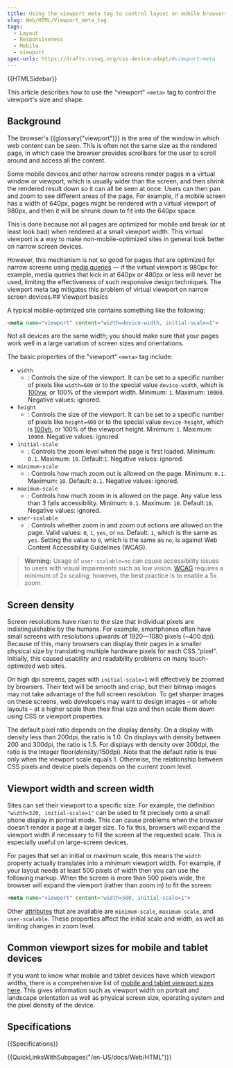 ```yaml
---
title: Using the viewport meta tag to control layout on mobile browsers
slug: Web/HTML/Viewport_meta_tag
tags:
  - Layout
  - Responsiveness
  - Mobile
  - viewport
spec-urls: https://drafts.csswg.org/css-device-adapt/#viewport-meta
---
```


{{HTMLSidebar}} 

This article describes how to use the "viewport" `<meta>` tag to control the viewport's size and shape.

## Background

The browser's {{glossary("viewport")}} is the area of the window in which web content can be seen. This is often not the same size as the rendered page, in which case the browser provides scrollbars for the user to scroll around and access all the content.

Some mobile devices and other narrow screens render pages in a virtual window or viewport, which is usually wider than the screen, and then shrink the rendered result down so it can all be seen at once. Users can then pan and zoom to see different areas of the page. For example, if a mobile screen has a width of 640px, pages might be rendered with a virtual viewport of 980px, and then it will be shrunk down to fit into the 640px space.

This is done because not all pages are optimized for mobile and break (or at least look bad) when rendered at a small viewport width. This virtual viewport is a way to make non-mobile-optimized sites in general look better on narrow screen devices.

However, this mechanism is not so good for pages that are optimized for narrow screens using [media queries](/en-US/docs/Web/CSS/Media_Queries) — if the virtual viewport is 980px for example, media queries that kick in at 640px or 480px or less will never be used, limiting the effectiveness of such responsive design techniques. The viewport meta tag mitigates this problem of virtual viewport on narrow screen devices.## Viewport basics

A typical mobile-optimized site contains something like the following:

```html
<meta name="viewport" content="width=device-width, initial-scale=1">
```

Not all devices are the same width; you should make sure that your pages work well in a large variation of screen sizes and orientations.


The basic properties of the "viewport" `<meta>` tag include:
- `width`
  - : Controls the size of the viewport. It can be set to a specific number of pixels like `width=600` or to the special value `device-width`, which is [100vw](/en-US/docs/Web/CSS/length#relative_length_units_based_on_viewport), or 100% of the viewport width. Minimum: `1`. Maximum: `10000`. Negative values: ignored. 
- `height`
  - : Controls the size of the viewport. It can be set to a specific number of pixels like `height=400` or to the special value `device-height`, which is [100vh](/en-US/docs/Web/CSS/length#vh), or 100% of the viewport height. Minimum: `1`. Maximum: `10000`. Negative values: ignored. 
- `initial-scale`
  - : Controls the zoom level when the page is first loaded. Minimum: `0.1`. Maximum: `10`. Default:`1`. Negative values: ignored. 
- `minimum-scale`
  - : Controls how much zoom out is allowed on the page. Minimum: `0.1`. Maximum: `10`. Default: `0.1`. Negative values: ignored. 
- `maximum-scale`
  - : Controls how much zoom in is allowed on the page. Any value less than 3 fails accessibility. Minimum: `0.1`. Maximum: `10`. Default:`10`. Negative values: ignored. 
- `user-scalable`
  - : Controls whether zoom in and zoom out actions are allowed on the page. Valid values: `0`, `1`, `yes`, or `no`. Default: `1`, which is the same as `yes`. Setting the value to `0`, which is the same as `no`, is against Web Content Accessibility Guidelines (WCAG).

> **Warning:** Usage of `user-scalable=no` can cause accessibility issues to users with visual impairments such as low vision. [WCAG](https://developer.mozilla.org/en-US/docs/Web/Accessibility/Understanding_WCAG/Perceivable#guideline_1.4_make_it_easier_for_users_to_see_and_hear_content_including_separating_foreground_from_background) requires a minimum of 2x scaling; however, the best practice is to enable a 5x zoom.

## Screen density

Screen resolutions have risen to the size that individual pixels are indistinguishable by the humans. For example, smartphones often have small screens with resolutions upwards of 1920—1080 pixels (\~400 dpi). Because of this, many browsers can display their pages in a smaller physical size by translating multiple hardware pixels for each CSS "pixel". Initially, this caused usability and readability problems on many touch-optimized web sites.

On high dpi screens, pages with `initial-scale=1` will effectively be zoomed by browsers. Their text will be smooth and crisp, but their bitmap images may not take advantage of the full screen resolution. To get sharper images on these screens, web developers may want to design images – or whole layouts – at a higher scale than their final size and then scale them down using CSS or viewport properties.

The default pixel ratio depends on the display density. On a display with density less than 200dpi, the ratio is 1.0. On displays with density between 200 and 300dpi, the ratio is 1.5. For displays with density over 300dpi, the ratio is the integer floor(_density_/150dpi). Note that the default ratio is true only when the viewport scale equals 1. Otherwise, the relationship between CSS pixels and device pixels depends on the current zoom level.

## Viewport width and screen width

Sites can set their viewport to a specific size. For example, the definition `"width=320, initial-scale=1"` can be used to fit precisely onto a small phone display in portrait mode. This can cause problems when the browser doesn't render a page at a larger size. To fix this, browsers will expand the viewport width if necessary to fill the screen at the requested scale. This is especially useful on large-screen devices.

For pages that set an initial or maximum scale, this means the `width` property actually translates into a _minimum_ viewport width. For example, if your layout needs at least 500 pixels of width then you can use the following markup. When the screen is more than 500 pixels wide, the browser will expand the viewport (rather than zoom in) to fit the screen:

```html
<meta name="viewport" content="width=500, initial-scale=1">
```

Other [attributes](/en-US/docs/Web/HTML/Element/meta#attributes) that are available are `minimum-scale`, `maximum-scale`, and `user-scalable`. These properties affect the initial scale and width, as well as limiting changes in zoom level.

## Common viewport sizes for mobile and tablet devices

If you want to know what mobile and tablet devices have which viewport widths, there is a comprehensive list of [mobile and tablet viewport sizes here](https://experienceleague.adobe.com/docs/target/using/experiences/vec/mobile-viewports.html). This gives information such as viewport width on portrait and landscape orientation as well as physical screen size, operating system and the pixel density of the device.

## Specifications

{{Specifications}}

{{QuickLinksWithSubpages("/en-US/docs/Web/HTML")}}
